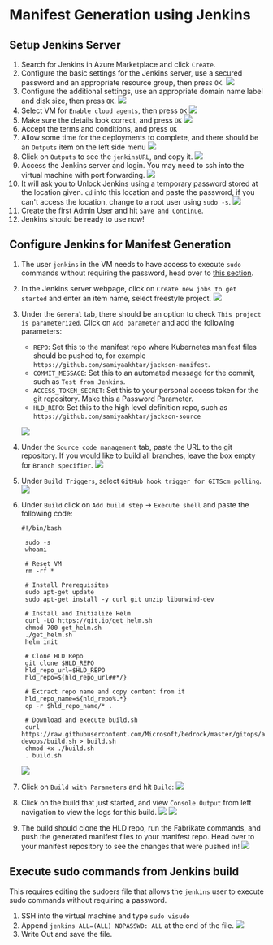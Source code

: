 # Manifest Generation using Jenkins

## Setup Jenkins Server
1. Search for Jenkins in Azure Marketplace and click `Create`. 
2. Configure the basic settings for the Jenkins server, use a secured password and an appropriate resource group, then press `OK`. 
   ![](./images/jenkins_basic_settings.png)
3. Configure the additional settings, use an appropriate domain name label and disk size, then press `OK`.
   ![](./images/jenkins_step_2.png)
4. Select VM for `Enable cloud agents`, then press `OK`
   ![](./images/jenkins_step_3.png)
5. Make sure the details look correct, and press `OK`
   ![](./images/jenkins_step_4.png)
6. Accept the terms and conditions, and press `OK`
7. Allow some time for the deployments to complete, and there should be an `Outputs` item on the left side menu
   ![](./images/outputs_tab.png)
8. Click on `Outputs` to see the `jenkinsURL`, and copy it.
   ![](./images/copy_jenkins_url.png)
9. Access the Jenkins server and login. You may need to ssh into the virtual machine with port forwarding. 
   ![](./images/ssh_jenkins_blue_page.png)
10. It will ask you to Unlock Jenkins using a temporary password stored at the location given. `cd` into this location and paste the password, if you can't access the location, change to a root user using `sudo -s`.
    ![](./images/unlock_jenkins.png)
11. Create the first Admin User and hit `Save and Continue`.
12. Jenkins should be ready to use now!

## Configure Jenkins for Manifest Generation

1. The user `jenkins` in the VM needs to have access to execute `sudo` commands without requiring the password, head over to [this section](#Execute-sudo-commands-from-Jenkins-build).
2. In the Jenkins server webpage, click on `Create new jobs to get started` and enter an item name, select freestyle project. 
   ![](./images/freestyle_project.png)
3. Under the `General` tab, there should be an option to check `This project is parameterized`. Click on `Add parameter` and add the following parameters: 
   
   - `REPO`: Set this to the manifest repo where Kubernetes manifest files should be pushed to, for example `https://github.com/samiyaakhtar/jackson-manifest`.
   - `COMMIT_MESSAGE`: Set this to an automated message for the commit, such as `Test from Jenkins`. 
   - `ACCESS_TOKEN_SECRET`: Set this to your personal access token for the git repository. Make this a Password Parameter. 
   - `HLD_REPO`: Set this to the high level definition repo, such as `https://github.com/samiyaakhtar/jackson-source`
  
   ![](./images/parameters.png)

4. Under the `Source code management` tab, paste the URL to the git repository. If you would like to build all branches, leave the box empty for `Branch specifier`. 
   ![](./images/source_code_management.png)
5. Under `Build Triggers`, select `GitHub hook trigger for GITScm polling`. 
   ![](./images/build_triggers.png)
6. Under `Build` click on `Add build step` -> `Execute shell` and paste the following code:
   ```
   #!/bin/bash

    sudo -s
    whoami

    # Reset VM
    rm -rf *

    # Install Prerequisites
    sudo apt-get update
    sudo apt-get install -y curl git unzip libunwind-dev

    # Install and Initialize Helm
    curl -LO https://git.io/get_helm.sh
    chmod 700 get_helm.sh
    ./get_helm.sh
    helm init

    # Clone HLD Repo
    git clone $HLD_REPO
    hld_repo_url=$HLD_REPO
    hld_repo=${hld_repo_url##*/}

    # Extract repo name and copy content from it
    hld_repo_name=${hld_repo%.*}
    cp -r $hld_repo_name/* .

    # Download and execute build.sh
    curl https://raw.githubusercontent.com/Microsoft/bedrock/master/gitops/azure-devops/build.sh > build.sh
    chmod +x ./build.sh
    . build.sh
    ```
    ![](./images/build_step.png)

7. Click on `Build with Parameters` and hit `Build`:
   ![](./images/build_with_parameters.png)
8. Click on the build that just started, and view `Console Output` from left navigation to view the logs for this build. 
   ![](./images/view_builds.png)
   ![](./images/console_output.png)
9. The build should clone the HLD repo, run the Fabrikate commands, and push the generated manifest files to your manifest repo. Head over to your manifest repository to see the changes that were pushed in!
   ![](./images/test_from_jenkins.png)

## Execute sudo commands from Jenkins build

This requires editing the sudoers file that allows the `jenkins` user to execute sudo commands without requiring a password. 
1. SSH into the virtual machine and type `sudo visudo`
2. Append `jenkins ALL=(ALL) NOPASSWD: ALL` at the end of the file. 
   ![](./images/visudo.png)
3. Write Out and save the file. 